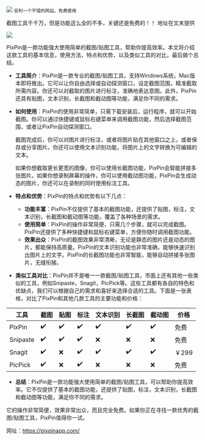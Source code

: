 <img src="/assets/image/240114-网站-pixpin-1.png" style="max-width: 70%; height: auto;">
<small>安利一个不错的网站，免费使用</small>


截图工具千千万，但是功能这么全的不多，关键还是免费的！！
地址在文末提供

![](/assets/image/240114-网站-pixpin-1.png)

PixPin是一款功能强大使用简单的截图/贴图工具，帮助你提高效率。本文将介绍这款工具的基本信息，使用方法，特点和优势，以及类似工具的对比，最后做个总结。

- **工具简介**：PixPin是一款专业的截图/贴图工具，支持Windows系统，Mac版本即将推出。它可以让你自由选择或自动探测窗口，设定截图范围，精准截取所需内容。你还可以对截取的图片进行标注，准确地表达意图。此外，PixPin还具有贴图，文本识别，长截图和截动图等功能，满足你不同的需求。

- **如何使用**：PixPin的使用非常简单，只需下载安装后，运行程序，就可以开始截图。你可以通过快捷键或鼠标右键菜单来调用截图功能，然后选择截图范围，或者让PixPin自动探测窗口。

  截图完成后，你可以对图片进行标注，或者将图片贴在其他窗口之上，或者保存或分享图片。你还可以使用文本识别功能，将图片上的文字转换为可编辑的文本。
  
  如果你想截取更长更宽的图像，你可以使用长截图功能，PixPin会智能拼接多张图片。如果你想录制屏幕的操作，你可以使用截动图功能，PixPin会生成动态的图片，你还可以在录制的同时使用标注工具。
  
- **特点和优势**：PixPin的特点和优势有以下几点：
    - **功能丰富**：PixPin不仅提供了基本的截图功能，还提供了贴图，标注，文本识别，长截图和截动图等功能，覆盖了各种场景的需求。
    - **使用简单**：PixPin的操作非常简便，只需几个步骤，就可以完成截图。PixPin还提供了多种快捷键和鼠标右键菜单，方便你随时调用截图功能。
    - **效果出众**：PixPin的截图效果非常清晰，无论是静态的图片还是动态的图片，都能保持高质量。PixPin的文本识别功能也非常准确，能够快速识别出图片上的文字。PixPin的长截图功能也非常智能，能够自动拼接多张图片，无缝衔接。
- **类似工具对比**：PixPin并不是唯一一款截图/贴图工具，市面上还有其他一些类似的工具，例如Snipaste，Snagit，PicPick等。这些工具都有各自的特色和优缺点，我们可以根据自己的需求和喜好来选择合适的工具。下面是一张表格，对比了PixPin和其他几款工具的主要功能和价格：

| 工具 | 截图 | 贴图 | 标注 | 文本识别 | 长截图 | 截动图 | 价格 |
| --- | --- | --- | --- | --- | --- | --- | --- |
| PixPin | ✔️ | ✔️ | ✔️ | ✔️ | ✔️ | ✔️ | 免费 |
| Snipaste | ✔️ | ✔️ | ✔️ | ❌ | ❌ | ❌ | 免费 |
| Snagit | ✔️ | ❌ | ✔️ | ✔️ | ✔️ | ✔️ | ￥299 |
| PicPick | ✔️ | ❌ | ✔️ | ❌ | ❌ | ❌ | 免费 |

- **总结**：PixPin是一款功能强大使用简单的截图/贴图工具，可以帮助你提高效率。它不仅提供了基本的截图功能，还提供了贴图，标注，文本识别，长截图和截动图等功能，满足你不同的需求。

它的操作非常简便，效果非常出众，而且完全免费。如果你正在寻找一款优秀的截图/贴图工具，PixPin值得你一试。

网址：https://pixpinapp.com/